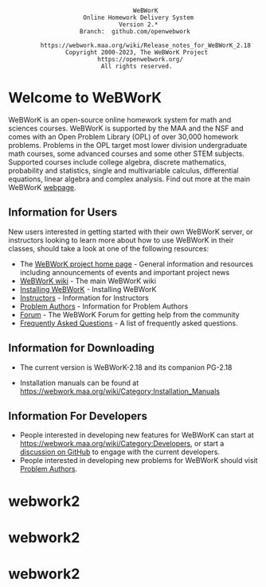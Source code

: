                                        WeBWorK
                         Online Homework Delivery System
                                   Version 2.*
                        Branch:  github.com/openwebwork

             https://webwork.maa.org/wiki/Release_notes_for_WeBWorK_2.18
                    Copyright 2000-2023, The WeBWorK Project
                             https://openwebwork.org/
                              All rights reserved.

# Welcome to WeBWorK

WeBWorK is an open-source online homework system for math and sciences courses. WeBWorK is supported by the MAA and the NSF and comes with an Open Problem Library (OPL) of over 30,000 homework problems. Problems in the OPL target most lower division undergraduate math courses, some advanced courses and some other STEM subjects. Supported courses include college algebra, discrete mathematics, probability and statistics, single and multivariable calculus, differential equations, linear algebra and complex analysis.  Find out more at the main WeBWorK [webpage](https://openwebwork.org).

## Information for Users

New users interested in getting started with their own WeBWorK server, or instructors looking to learn more about how to use WeBWorK in their classes, should take a look at one of the following resources:

*  The [WeBWorK project home page](https://openwebwork.org/) - General information and resources including announcements of events and important project news
*  [WeBWorK wiki](https://webwork.maa.org/wiki/Main_Page) - The main WeBWorK wiki
*  [Installing WeBWorK](https://webwork.maa.org/wiki/Manual_Installation_Guides) - Installing WeBWorK
*  [Instructors](https://webwork.maa.org/wiki/Instructors) - Information for Instructors
*  [Problem Authors](https://webwork.maa.org/wiki/Authors) - Information for Problem Authors
*  [Forum](http://webwork.maa.org/moodle/mod/forum/index.php?id=3) - The WeBWorK Forum for getting help from the community
*  [Frequently Asked Questions](https://github.com/openwebwork/webwork2/wiki/Frequently-Asked-Questions) - A list of frequently asked questions.

## Information for Downloading

* The current version is WeBWorK-2.18 and its companion PG-2.18

* Installation manuals can be found at https://webwork.maa.org/wiki/Category:Installation_Manuals

## Information For Developers

* People interested in developing new features for WeBWorK can start at https://webwork.maa.org/wiki/Category:Developers, or start a [discussion on GitHub](https://github.com/openwebwork/webwork2/discussions) to engage with the current developers.
* People interested in developing new problems for WeBWorK should visit [Problem Authors](http://webwork.maa.org/wiki/Authors).
# webwork2
# webwork2
# webwork2
